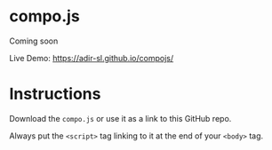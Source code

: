 # compo.js
Coming soon

Live Demo:
https://adir-sl.github.io/compojs/


# Instructions
Download the ```compo.js``` or use it as a link to this GitHub repo.

Always put the ```<script>``` tag linking to it at the end of your ```<body>``` tag.